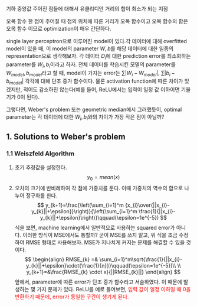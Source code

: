기하 중앙값
주어진 점들에 대해서 유클리디안 거리의 합이 최소가 되는 지점

오목 함수
한 점이 주어질 때 점의 위치에 따른 거리가 오목 함수이고 오목 함수의 합은 오목 함수 이므로 optimization이 매우 간단하다.

single layer perceptron으로 이루어진 model이 있다.각 데이터에 대해 overfitted model이 있을 때, 이 model의 parameter $W, b$를 해당 데이터에 대한 일종의 representation으로 생각해보자. 각 데이터 $D_{i}$에 대한 prediction error를 최소화하는 parameter를 $W_{i}, b_{i}$이라고 하자. 전체 데이터를 학습시킨 모델의 parameter를 $W_{model}, b_{model}$라고 할 때, model이 가지는 error는 $\sum{|W_{i}-W_{model}|}$, $\sum{|b_{i}-b_{model}|}$ 각각에 대해 단조 증가 함수이다. 물론 activation function에 따른 차이가 있겠지만, 적어도 감소하진 않는다(예를 들어, ReLU에서는 입력이 일정 값 이하이면 기울기가 0이 된다). 

그렇다면, Weber's problem 또는 geometric median에서 그러했듯이, optimal parameter는 각 데이터에 대한 $W_{i}, b_{i}$와의 차이가 가장 작은 점이 아닐까?
## 1. Solutions to Weber's problem
### 1.1 Weiszfeld Algorithm
1. 초기 추정값을 설정한다.
   $$
   y_{0}=mean(x)
   $$
1. 오차의 크기에 반비례하여 각 점에 가중치를 둔다. 이때 가중치의 역수의 합으로 나누어 정규화를 한다.
$$
y_{k+1}=\frac{\left(\sum_{i=1}^m {x_{i}\over{||x_{i}-y_{k}||+\epsilon}}\right)}{\left(\sum_{i=1}^m \frac{1}{||x_{i}-y_{k}||+\epsilon}\right)}\qquad(\epsilon=1e^{-5})
$$
식을 보면, machine learning에서 일반적으로 사용하는 squared error가 아니다. 이러한 방식이 MSE에서도 통할까? 굳이 MSE를 쓰지 말고, 위 식을 조금 수정하여 RMSE 형태로 사용해보자. MSE가 지나치게 커지는 문제를 해결할 수 있을 것이다.
$$
\begin{align}
RMSE_{k} =& \sum_{i=1}^m\sqrt{\frac{1}{||x_{i}-y_{k}||+\epsilon}\cdot{\frac{1}{n}}}\qquad(\epsilon=1e^{-5})\\ \\
y_{k+1}=&\frac{RMSE_{k} \cdot x}{||RMSE_{k}||}
\end{align}
$$
앞에서, parameter에 따른 error가 단조 증가 함수라고 서술하였다. 이 때문에 발생하는 몇 가지 문제가 있다. ReLU를 예로 들어보면, <font color="#ff0000">입력 값이 일정 이하일 때 0을 반환하기 때문에, error가 동일한 구간이 생기게 된다. </font>